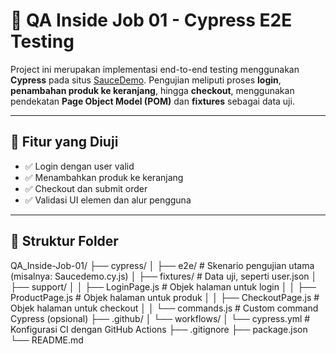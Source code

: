 # 🧪 QA Inside Job 01 - Cypress E2E Testing

Project ini merupakan implementasi end-to-end testing menggunakan **Cypress** pada situs [SauceDemo](https://www.saucedemo.com/). Pengujian meliputi proses **login**, **penambahan produk ke keranjang**, hingga **checkout**, menggunakan pendekatan **Page Object Model (POM)** dan **fixtures** sebagai data uji.

---

## 🚀 Fitur yang Diuji

- ✅ Login dengan user valid
- ✅ Menambahkan produk ke keranjang
- ✅ Checkout dan submit order
- ✅ Validasi UI elemen dan alur pengguna

---

## 📁 Struktur Folder

QA_Inside-Job-01/
├── cypress/
│ ├── e2e/ # Skenario pengujian utama (misalnya: Saucedemo.cy.js)
│ ├── fixtures/ # Data uji, seperti user.json
│ ├── support/
│ │ ├── LoginPage.js # Objek halaman untuk login
│ │ ├── ProductPage.js # Objek halaman untuk produk
│ │ ├── CheckoutPage.js # Objek halaman untuk checkout
│ │ └── commands.js # Custom command Cypress (opsional)
├── .github/
│ └── workflows/
│ └── cypress.yml # Konfigurasi CI dengan GitHub Actions
├── .gitignore
├── package.json
└── README.md

